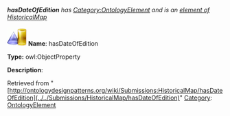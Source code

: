 ___hasDateOfEdition__ has [Category:OntologyElement](../../Category/OntologyElement "Category:OntologyElement") and is an [element of](../../Property/ElementOf "Property:ElementOf") [HistoricalMap](../../Submissions/HistoricalMap "Submissions:HistoricalMap")_


  




[![ObjectProperty](../../images/thumb/c/c3/ObjectProperty.gif/45px-ObjectProperty.gif)](../../Image/ObjectProperty.gif "ObjectProperty")
__Name__: hasDateOfEdition 


__Type:__ owl:ObjectProperty 


__Description__: 





Retrieved from "[http://ontologydesignpatterns.org/wiki/Submissions:HistoricalMap/hasDateOfEdition](../../Submissions/HistoricalMap/hasDateOfEdition)"
 [Category](http://ontologydesignpatterns.org/wiki/Special:Categories "Special:Categories"): [OntologyElement](../../Category/OntologyElement "Category:OntologyElement")